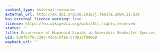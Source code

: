 ```yaml
---
content_type: external-resource
external_url: http://dx.doi.org/10.1016/j.femsle.2004.11.039
has_external_license_warning: true
license: https://en.wikipedia.org/wiki/All_rights_reserved
status: ''
title: Occurrence of Hopanoid Lipids in Anaerobic Geobacter Species
uid: 630fb7f8-339c-43ca-bfa6-c7d91cf80068
wayback_url: ''
---
```

